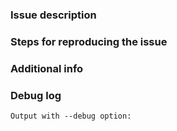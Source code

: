 ### Issue description
<!-- Please, shortly describe the issue here. -->

### Steps for reproducing the issue
<!-- How it can be reproduced? Include all important steps. -->

### Additional info
<!-- Please mention what distribution you are using. -->

### Debug log
<!-- Paste a debug log of the failing command (add --debug option) between the markers below (to keep raw debug format).-->
```
Output with --debug option:

```
